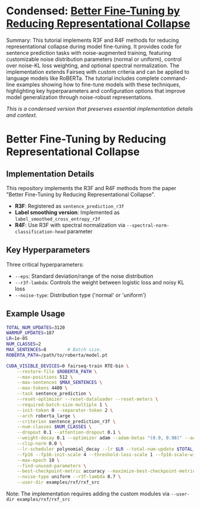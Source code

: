 # Condensed: [Better Fine-Tuning by Reducing Representational Collapse](https://arxiv.org/abs/2008.03156)

Summary: This tutorial implements R3F and R4F methods for reducing representational collapse during model fine-tuning. It provides code for sentence prediction tasks with noise-augmented training, featuring customizable noise distribution parameters (normal or uniform), control over noise-KL loss weighting, and optional spectral normalization. The implementation extends Fairseq with custom criteria and can be applied to language models like RoBERTa. The tutorial includes complete command-line examples showing how to fine-tune models with these techniques, highlighting key hyperparameters and configuration options that improve model generalization through noise-robust representations.

*This is a condensed version that preserves essential implementation details and context.*

# Better Fine-Tuning by Reducing Representational Collapse

## Implementation Details

This repository implements the R3F and R4F methods from the paper "Better Fine-Tuning by Reducing Representational Collapse".

- **R3F**: Registered as `sentence_prediction_r3f`
- **Label smoothing version**: Implemented as `label_smoothed_cross_entropy_r3f`
- **R4F**: Use R3F with spectral normalization via `--spectral-norm-classification-head` parameter

## Key Hyperparameters

Three critical hyperparameters:
- `--eps`: Standard deviation/range of the noise distribution
- `--r3f-lambda`: Controls the weight between logistic loss and noisy KL loss
- `--noise-type`: Distribution type ('normal' or 'uniform')

## Example Usage

```bash
TOTAL_NUM_UPDATES=3120
WARMUP_UPDATES=187
LR=1e-05
NUM_CLASSES=2
MAX_SENTENCES=8        # Batch size.
ROBERTA_PATH=/path/to/roberta/model.pt

CUDA_VISIBLE_DEVICES=0 fairseq-train RTE-bin \
    --restore-file $ROBERTA_PATH \
    --max-positions 512 \
    --max-sentences $MAX_SENTENCES \
    --max-tokens 4400 \
    --task sentence_prediction \
    --reset-optimizer --reset-dataloader --reset-meters \
    --required-batch-size-multiple 1 \
    --init-token 0 --separator-token 2 \
    --arch roberta_large \
    --criterion sentence_prediction_r3f \
    --num-classes $NUM_CLASSES \
    --dropout 0.1 --attention-dropout 0.1 \
    --weight-decay 0.1 --optimizer adam --adam-betas "(0.9, 0.98)" --adam-eps 1e-06 \
    --clip-norm 0.0 \
    --lr-scheduler polynomial_decay --lr $LR --total-num-update $TOTAL_NUM_UPDATES --warmup-updates $WARMUP_UPDATES \
    --fp16 --fp16-init-scale 4 --threshold-loss-scale 1 --fp16-scale-window 128 \
    --max-epoch 10 \
    --find-unused-parameters \
    --best-checkpoint-metric accuracy --maximize-best-checkpoint-metric \
    --noise-type uniform --r3f-lambda 0.7 \
    --user-dir examples/rxf/rxf_src
```

Note: The implementation requires adding the custom modules via `--user-dir examples/rxf/rxf_src`